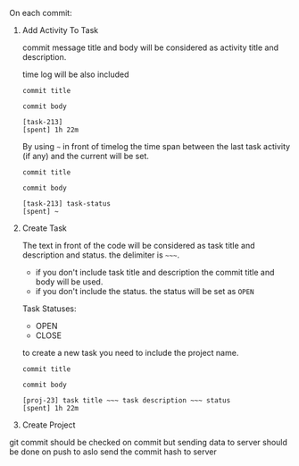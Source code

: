 On each commit:

1. Add Activity To Task
    
    commit message title and body will be considered as activity title and description.

    time log will be also included

    ```
    commit title

    commit body

    [task-213]
    [spent] 1h 22m 
    ```

    By using `~` in front of timelog the time span between the last task activity (if any) and the current will be set.  


    ```
    commit title

    commit body

    [task-213] task-status
    [spent] ~
    ```

2. Create Task

    The text in front of the code will be considered as task title and description and status. the delimiter is `~~~`.

    - if you don't include task title and description the commit title and body will be used.
    - if you don't include the status. the status will be set as `OPEN`

    Task Statuses:
    - OPEN
    - CLOSE


    to create a new task you need to include the project name.

    ```
    commit title

    commit body

    [proj-23] task title ~~~ task description ~~~ status
    [spent] 1h 22m 
    ```




2. Create Project


git commit should be checked on commit
but sending data to server should be done on push to aslo send the commit hash to server